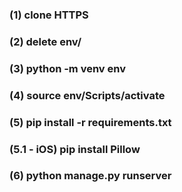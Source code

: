 ### (1) clone HTTPS
### (2) delete env/ 
### (3) python -m venv env
### (4) source env/Scripts/activate
### (5) pip install -r requirements.txt
### (5.1 - iOS) pip install Pillow
### (6) python manage.py runserver
